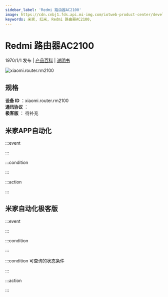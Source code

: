 ```yaml
---
sidebar_label: 'Redmi 路由器AC2100'
image: https://cdn.cnbj1.fds.api.mi-img.com/iotweb-product-center/developer_1574312683729oGiCiIJi.png?GalaxyAccessKeyId=AKVGLQWBOVIRQ3XLEW&Expires=9223372036854775807&Signature=IpBS6p6SGk00YX4/zigJcfN5vdQ=
keywords: 米家, 红米, Redmi 路由器AC2100, 
---
```

# Redmi 路由器AC2100

1970/1/1 发布 | [产品百科](https://home.mi.com/webapp/content/baike/product/index.html?model=xiaomi.router.rm2100/) | [说明书](https://home.mi.com/views/introduction.html?model=xiaomi.router.rm2100&region=cn)

![xiaomi.router.rm2100](https://cdn.cnbj1.fds.api.mi-img.com/iotweb-product-center/developer_1574312683729oGiCiIJi.png?GalaxyAccessKeyId=AKVGLQWBOVIRQ3XLEW&Expires=9223372036854775807&Signature=IpBS6p6SGk00YX4/zigJcfN5vdQ=)

## 规格  
> 
**设备 ID** ：xiaomi.router.rm2100  
**通讯协议** ：  
**极客版**  ： 待补充 


## 米家APP自动化  

:::event  

:::

:::condition  

:::

:::action   

:::

## 米家自动化极客版  

:::event  

:::

:::condition  

:::

:::condition 可查询的状态条件  

:::

:::action  

:::

        
